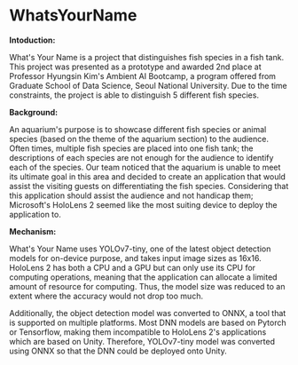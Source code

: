 # WhatsYourName
**Intoduction:**

What's Your Name is a project that distinguishes fish species in a fish tank.
This project was presented as a prototype and awarded 2nd place at Professor Hyungsin Kim's Ambient AI Bootcamp, a program offered from Graduate School of Data Science, Seoul National University.
Due to the time constraints, the project is able to distinguish 5 different fish species.


**Background:**

An aquarium's purpose is to showcase different fish species or animal species (based on the theme of the aquarium section) to the audience.
Often times, multiple fish species are placed into one fish tank; the descriptions of each species are not enough for the audience to identify each of the species.
Our team noticed that the aquarium is unable to meet its ultimate goal in this area and decided to create an application that would assist the visiting guests on differentiating the fish species.
Considering that this application should assist the audience and not handicap them; Microsoft's HoloLens 2 seemed like the most suiting device to deploy the application to.

**Mechanism:**

What's Your Name uses YOLOv7-tiny, one of the latest object detection models for on-device purpose, and takes input image sizes as 16x16.
HoloLens 2 has both a CPU and a GPU but can only use its CPU for computing operations, meaning that the application can allocate a limited amount of resource for computing.
Thus, the model size was reduced to an extent where the accuracy would not drop too much.

Additionally, the object detection model was converted to ONNX, a tool that is supported on multiple platforms.
Most DNN models are based on Pytorch or Tensorflow, making them incompatible to HoloLens 2's applications which are based on Unity.
Therefore, YOLOv7-tiny model was converted using ONNX so that the DNN could be deployed onto Unity.
